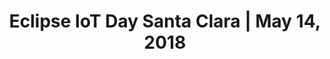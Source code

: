 ---
title: "Eclipse IoT Day Santa Clara | May 14, 2018"
description: "Eclipse IoT Day will take place on May 14, 2018 in Santa Clara, California. Join us for an event packed with great speakers covering a wide range of IoT topics."
keywords: ["eclipse", "eclipse iot", "internet of things", "iot", "events", "santa clara", "california"]
share_img: "eclipse-iot-day-santa-clara-2018/images/preview.png"
page_favicon: "eclipse-iot-day-santa-clara-2018/images/favicon.png"
disable_css: "true"
disable_js: "true"
hide_page_title: true
hide_breadcrumb: true
container: "container-fluid"
---